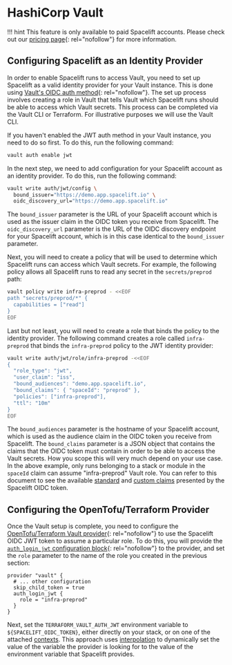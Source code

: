 # HashiCorp Vault

!!! hint
    This feature is only available to paid Spacelift accounts. Please check out our [pricing page](https://spacelift.io/pricing){: rel="nofollow"} for more information.

## Configuring Spacelift as an Identity Provider

In order to enable Spacelift runs to access Vault, you need to set up Spacelift as a valid identity provider for your Vault instance. This is done using [Vault's OIDC auth method](https://www.vaultproject.io/docs/auth/jwt){: rel="nofollow"}. The set up process involves creating a role in Vault that tells Vault which Spacelift runs should be able to access which Vault secrets. This process can be completed via the Vault CLI or Terraform. For illustrative purposes we will use the Vault CLI.

If you haven't enabled the JWT auth method in your Vault instance, you need to do so first. To do this, run the following command:

```bash
vault auth enable jwt
```

In the next step, we need to add configuration for your Spacelift account as an identity provider. To do this, run the following command:

```bash
vault write auth/jwt/config \
  bound_issuer="https://demo.app.spacelift.io" \
  oidc_discovery_url="https://demo.app.spacelift.io"
```

The `bound_issuer` parameter is the URL of your Spacelift account which is used as the issuer claim in the OIDC token you receive from Spacelift. The `oidc_discovery_url` parameter is the URL of the OIDC discovery endpoint for your Spacelift account, which is in this case identical to the `bound_issuer` parameter.

Next, you will need to create a policy that will be used to determine which Spacelift runs can access which Vault secrets. For example, the following policy allows all Spacelift runs to read any secret in the `secrets/preprod` path:

```bash
vault policy write infra-preprod - <<EOF
path "secrets/preprod/*" {
  capabilities = ["read"]
}
EOF
```

Last but not least, you will need to create a role that binds the policy to the identity provider. The following command creates a role called `infra-preprod` that binds the `infra-preprod` policy to the JWT identity provider:

```bash
vault write auth/jwt/role/infra-preprod -<<EOF
{
  "role_type": "jwt",
  "user_claim": "iss",
  "bound_audiences": "demo.app.spacelift.io",
  "bound_claims": { "spaceId": "preprod" },
  "policies": ["infra-preprod"],
  "ttl": "10m"
}
EOF
```

The `bound_audiences` parameter is the hostname of your Spacelift account, which is used as the audience claim in the OIDC token you receive from Spacelift. The `bound_claims` parameter is a JSON object that contains the claims that the OIDC token must contain in order to be able to access the Vault secrets. How you scope this will very much depend on your use case. In the above example, only runs belonging to a stack or module in the `spaceId` claim can assume "infra-preprod" Vault role. You can refer to this document to see the available [standard](README.md#standard-claims) and [custom claims](README.md#custom-claims) presented by the Spacelift OIDC token.

## Configuring the OpenTofu/Terraform Provider

Once the Vault setup is complete, you need to configure the [OpenTofu/Terraform Vault provider](https://search.opentofu.org/provider/hashicorp/vault/latest){: rel="nofollow"} to use the Spacelift OIDC JWT token to assume a particular role. To do this, you will provide the [`auth_login_jwt` configuration block](https://search.opentofu.org/provider/hashicorp/vault/latest#jwt){: rel="nofollow"} to the provider, and set the `role` parameter to the name of the role you created in the previous section:

```hcl
provider "vault" {
  # ... other configuration
  skip_child_token = true
  auth_login_jwt {
    role = "infra-preprod"
  }
}
```

Next, set the `TERRAFORM_VAULT_AUTH_JWT` environment variable to `${SPACELIFT_OIDC_TOKEN}`, either directly on your stack, or on one of the attached [contexts](../../../concepts/configuration/context.md). This approach uses [interpolation](../../../concepts/configuration/environment.md#environment-variable-interpolation) to dynamically set the value of the variable the provider is looking for to the value of the environment variable that Spacelift provides.
